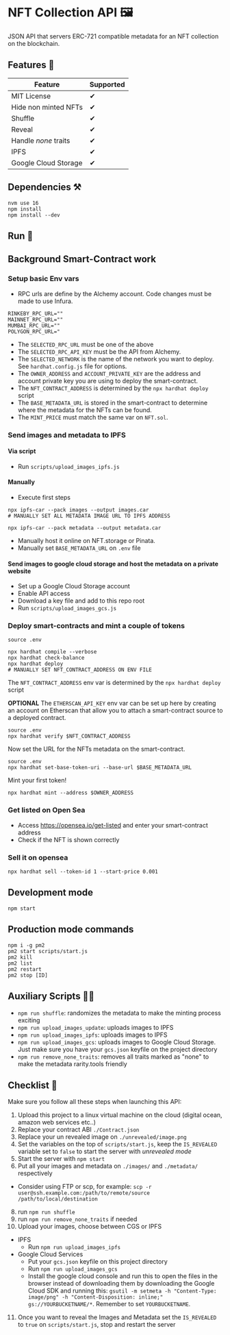 # NFT Collection API 🖼️

JSON API that servers ERC-721 compatible metadata for an NFT collection on the blockchain.

## Features 👀

| Feature | Supported |
|----------|------------ |
| MIT License | ✔ |
| Hide non minted NFTs | ✔ |
| Shuffle | ✔ |
| Reveal | ✔ |
| Handle _none_ traits | ✔ |
| IPFS | ✔ |
| Google Cloud Storage | ✔ |

## Dependencies ⚒

```
nvm use 16
npm install
npm install --dev
```

## Run 🚀

## Background Smart-Contract work

### Setup basic Env vars
- RPC urls are define by the Alchemy account. Code changes must be made to use Infura.
```
RINKEBY_RPC_URL=""
MAINNET_RPC_URL=""
MUMBAI_RPC_URL=""
POLYGON_RPC_URL="
```
- The `SELECTED_RPC_URL` must be one of the above
- The `SELECTED_RPC_API_KEY` must be the API from Alchemy.
- The `SELECTED_NETWORK` is the name of the network you want to deploy. See `hardhat.config.js` file for options.
- The `OWNER_ADDRESS` and `ACCOUNT_PRIVATE_KEY` are the address and account private key you are using to deploy the smart-contract.
- The `NFT_CONTRACT_ADDRESS` is determined by the `npx hardhat deploy` script 
- The `BASE_METADATA_URL` is stored in the smart-contract to determine where the metadata for the NFTs can be found. 
- The `MINT_PRICE` must match the same var on `NFT.sol`.

### Send images and metadata to IPFS

#### Via script
- Run `scripts/upload_images_ipfs.js`

#### Manually
- Execute first steps
```
npx ipfs-car --pack images --output images.car
# MANUALLY SET ALL METADATA IMAGE URL TO IPFS ADDRESS

npx ipfs-car --pack metadata --output metadata.car
```
- Manually host it online on NFT.storage or Pinata.
- Manually set `BASE_METADATA_URL` on `.env` file

#### Send images to google cloud storage and host the metadata on a private website
- Set up a Google Cloud Storage account
- Enable API access
- Download a key file and add to this repo root
- Run `scripts/upload_images_gcs.js`

### Deploy smart-contracts and mint a couple of tokens
```
source .env

npx hardhat compile --verbose
npx hardhat check-balance
npx hardhat deploy
# MANUALLY SET NFT_CONTRACT_ADDRESS ON ENV FILE
```
The `NFT_CONTRACT_ADDRESS` env var is determined by the `npx hardhat deploy` script 

**OPTIONAL** The `ETHERSCAN_API_KEY` env var can be set up here by creating an account on Etherscan that allow you to attach a smart-contract source to a deployed contract.
```
source .env
npx hardhat verify $NFT_CONTRACT_ADDRESS
```
Now set the URL for the NFTs metadata on the smart-contract. 
```
source .env
npx hardhat set-base-token-uri --base-url $BASE_METADATA_URL
```
Mint your first token!
```
npx hardhat mint --address $OWNER_ADDRESS
```

### Get listed on Open Sea
- Access https://opensea.io/get-listed and enter your smart-contract address
- Check if the NFT is shown correctly

### Sell it on opensea
```
npx hardhat sell --token-id 1 --start-price 0.001
```

## Development mode

```
npm start
```

## Production mode commands

```
npm i -g pm2
pm2 start scripts/start.js
pm2 kill
pm2 list
pm2 restart
pm2 stop [ID]
```

## Auxiliary Scripts 👩‍⚕️

* `npm run shuffle`: randomizes the metadata to make the minting process exciting
* `npm run upload_images_update`: uploads images to IPFS
* `npm run upload_images_ipfs`: uploads images to IPFS
* `npm run upload_images_gcs`: uploads images to Google Cloud Storage. Just make sure you have your `gcs.json` keyfile on the project directory
* `npm run remove_none_traits`: removes all traits marked as "none" to make the metadata rarity.tools friendly

## Checklist 📝

Make sure you follow all these steps when launching this API:

1. Upload this project to a linux virtual machine on the cloud (digital ocean, amazon web services etc..)
2. Replace your contract ABI `./Contract.json`
3. Replace your un revealed image on `./unrevealed/image.png`
4. Set the variables on the top of `scripts/start.js`, keep the `IS_REVEALED` variable set to `false` to start the server with _unrevealed mode_
5. Start the server with `npm start`
6. Put all your images and metadata on `./images/` and `./metadata/` respectively
  * Consider using FTP or scp, for example: `scp -r user@ssh.example.com:/path/to/remote/source /path/to/local/destination`
8. run `npm run shuffle`
9. run `npm run remove_none_traits` if needed
10. Upload your images, choose between CGS or IPFS
  * IPFS
    * Run `npm run upload_images_ipfs`
  * Google Cloud Services
    * Put your `gcs.json` keyfile on this project directory
    * Run `npm run upload_images_gcs`
    * Install the google cloud console and run this to open the files in the browser instead of downloading them by downloading the Google Cloud SDK and running this: `gsutil -m setmeta -h "Content-Type: image/png" -h "Content-Disposition: inline;" gs://YOURBUCKETNAME/*`. Remember to set `YOURBUCKETNAME`.
11. Once you want to reveal the Images and Metadata set the `IS_REVEALED` to `true` on `scripts/start.js`, stop and restart the server
